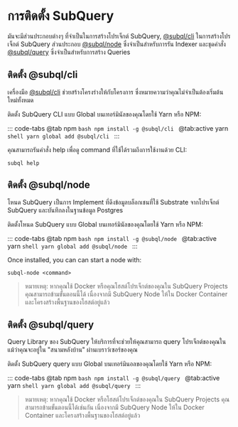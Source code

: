 # การติดตั้ง SubQuery

มันจะมีส่วนประกอบต่างๆ ที่จำเป็นในการสร้างโปรเจ็กต์ SubQuery, [@subql/cli](https://github.com/subquery/subql/tree/docs-new-section/packages/cli) ในการสร้างโปรเจ็กต์ SubQuery ส่วนประกอบ [@subql/node](https://github.com/subquery/subql/tree/docs-new-section/packages/node) ซึ่งจำเป็นสำหรับการรัน Indexer และชุดคำสั่ง [@subql/query](https://github.com/subquery/subql/tree/docs-new-section/packages/query) ซึ่งจำเป็นสำหรับการสร้าง Queries

## ติดตั้ง @subql/cli

เครื่องมือ [@subql/cli](https://github.com/subquery/subql/tree/docs-new-section/packages/cli) ช่วยสร้างโครงร่างให้กับโครงการ ซึ่งหมายความว่าคุณไม่จำเป็นต้องเริ่มต้นใหม่ทั้งหมด

ติดตั้ง SubQuery CLI แบบ Global บนเทอร์มินัลของคุณโดยใช้ Yarn หรือ NPM:

::: code-tabs @tab npm `bash npm install -g @subql/cli `
@tab:active yarn `shell yarn global add @subql/cli ` :::

คุณสามารถรันคำสั่ง help เพื่อดู command ที่ใช้ได้รวมถึงการใช้งานด้วย CLI:

```shell
subql help
```

## ติดตั้ง @subql/node

โหนด SubQuery เป็นการ Implement ที่ดึงข้อมูลบล็อกเชนที่ใช้ Substrate จากโปรเจ็กต์ SubQuery และบันทึกลงในฐานข้อมูล Postgres

ติดตั้งโหนด SubQuery แบบ Global บนเทอร์มินัลของคุณโดยใช้ Yarn หรือ NPM:

::: code-tabs @tab npm `bash npm install -g @subql/node `
@tab:active yarn `shell yarn global add @subql/node ` :::

Once installed, you can can start a node with:

```shell
subql-node <command>
```

> หมายเหตุ: หากคุณใช้ Docker หรือคุณโฮสต์โปรเจ็กต์ของคุณใน SubQuery Projects คุณสามารถข้ามขั้นตอนนี้ได้ เนื่องจากมี SubQuery Node ให้ใน Docker Container และโครงสร้างพื้นฐานของโฮสต์อยู่แล้ว

## ติดตั้ง @subql/query

Query Library ของ SubQuery ให้บริการที่จะช่วยให้คุณสามารถ query โปรเจ็กต์ของคุณในแม้ว่าคุณจะอยู่ใน "สนามหลังบ้าน" ผ่านเบราว์เซอร์ของคุณ

ติดตั้ง SubQuery query แบบ Global บนเทอร์มินอลของคุณโดยใช้ Yarn หรือ NPM:

::: code-tabs @tab npm `bash npm install -g @subql/query `
@tab:active yarn `shell yarn global add @subql/query ` :::

> หมายเหตุ: หากคุณใช้ Docker หรือโฮสต์โปรเจ็กต์ของคุณใน SubQuery Projects คุณสามารถข้ามขั้นตอนนี้ได้เช่นกัน เนื่องจากมี SubQuery Node ให้ใน Docker Container และโครงสร้างพื้นฐานของโฮสต์อยู่แล้ว
